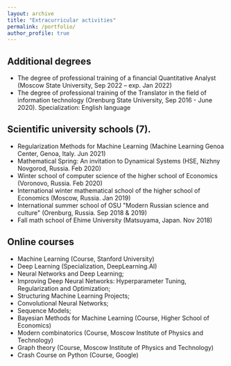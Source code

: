 ```yaml
---
layout: archive
title: "Extracurricular activities"
permalink: /portfolio/
author_profile: true
---
```

## Additional degrees
* The degree of professional training of a financial Quantitative Analyst (Moscow State University, Sep 2022 – exp. Jan 2022)
* The degree of professional training of the Translator in the field of information technology (Orenburg State University,
Sep 2016 - June 2020). Specialization: English language

## Scientific university schools (7).
* Regularization Methods for Machine Learning (Machine Learning Genoa Center, Genoa, Italy. Jun 2021)
* Mathematical Spring: An invitation to Dynamical Systems (HSE, Nizhny Novgorod, Russia. Feb 2020)
* Winter school of computer science of the higher school of Economics (Voronovo, Russia. Feb 2020)
* International winter mathematical school of the higher school of Economics (Moscow, Russia. Jan 2019)
* International summer school of OSU "Modern Russian science and culture" (Orenburg, Russia. Sep 2018 & 2019)
* Fall math school of Ehime University (Matsuyama, Japan. Nov 2018)

## Online courses
* Machine Learning (Course, Stanford University)
* Deep Learning (Specialization, DeepLearning.AI)
* Neural Networks and Deep Learning;
* Improving Deep Neural Networks: Hyperparameter Tuning, Regularization and Optimization;
* Structuring Machine Learning Projects;
* Convolutional Neural Networks;
* Sequence Models;
* Bayesian Methods for Machine Learning (Course, Higher School of Economics)
* Modern combinatorics (Course, Moscow Institute of Physics and Technology)
* Graph theory (Course, Moscow Institute of Physics and Technology)
* Crash Course on Python (Course, Google)